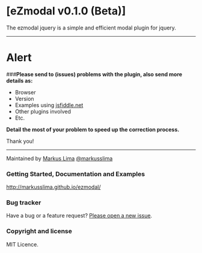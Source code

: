 # [eZmodal v0.1.0 (Beta)] 

The ezmodal jquery is a simple and efficient modal plugin for jquery.

------------------------------------------------------------------------------------
# Alert

###**Please send to (issues) problems with the plugin, also send more details as:**
* Browser
* Version
* Examples using [jsfiddle.net](https://jsfiddle.net/)
* Other plugins involved
* Etc.
 
**Detail the most of your problem to speed up the correction process.**

Thank you!

-------------------------------------------------------------------------------------

Maintained by [Markus Lima](https://github.com/markusslima) [@markusslima](https://twitter.com/markusslima)

### Getting Started, Documentation and Examples
http://markusslima.github.io/ezmodal/

### Bug tracker

Have a bug or a feature request? [Please open a new issue](https://github.com/markusslima/ezmodal/issues).

### Copyright and license

MIT Licence.